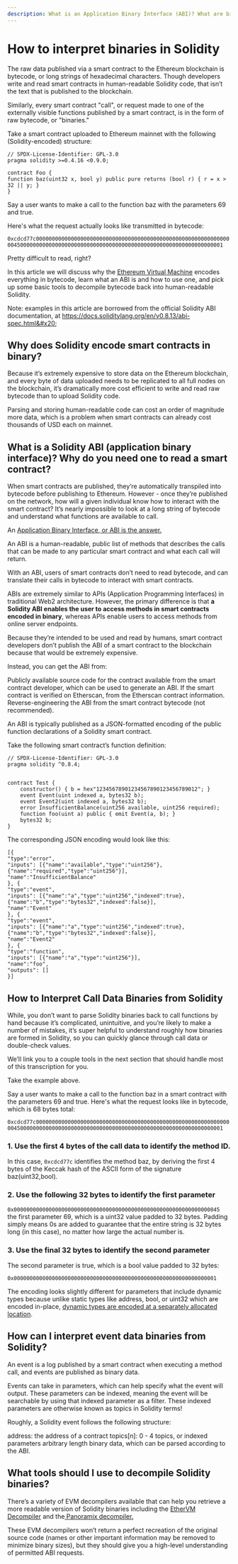 ```yaml
---
description: What is an Application Binary Interface (ABI)? What are binaries in Solidity?
---
```


# How to interpret binaries in Solidity

The raw data published via a smart contract to the Ethereum blockchain is bytecode, or long strings of hexadecimal characters. Though developers write and read smart contracts in human-readable Solidity code, that isn’t the text that is published to the blockchain.

Similarly, every smart contract "call", or request made to one of the externally visible functions published by a smart contract, is in the form of raw bytecode, or "binaries."

Take a smart contract uploaded to Ethereum mainnet with the following (Solidity-encoded) structure:

```
// SPDX-License-Identifier: GPL-3.0
pragma solidity >=0.4.16 <0.9.0;
 
contract Foo {
function baz(uint32 x, bool y) public pure returns (bool r) { r = x > 32 || y; }
}
```

Say a user wants to make a call to the function baz with the parameters 69 and true.

Here's what the request actually looks like transmitted in bytecode:

`0xcdcd77c000000000000000000000000000000000000000000000000000000000000000450000000000000000000000000000000000000000000000000000000000000001`

Pretty difficult to read, right?

In this article we will discuss why the [Ethereum Virtual Machine](https://www.alchemy.com/overviews/what-is-the-ethereum-virtual-machine-evm) encodes everything in bytecode, learn what an ABI is and how to use one, and pick up some basic tools to decompile bytecode back into human-readable Solidity.

Note: examples in this article are borrowed from the official Solidity ABI documentation, at https://docs.soliditylang.org/en/v0.8.13/abi-spec.html&#x20;

## Why does Solidity encode smart contracts in binary?&#x20;

Because it’s extremely expensive to store data on the Ethereum blockchain, and every byte of data uploaded needs to be replicated to all full nodes on the blockchain, it’s dramatically more cost efficient to write and read raw bytecode than to upload Solidity code.

Parsing and storing human-readable code can cost an order of magnitude more data, which is a problem when smart contracts can already cost thousands of USD each on mainnet.&#x20;

## What is a Solidity ABI (application binary interface)? Why do you need one to read a smart contract?&#x20;

When smart contracts are published, they’re automatically transpiled into bytecode before publishing to Ethereum. However - once they’re published on the network, how will a given individual know how to interact with the smart contract? It’s nearly impossible to look at a long string of bytecode and understand what functions are available to call.

An [Application Binary Interface, or ABI is the answer.](https://www.alchemy.com/overviews/what-is-an-abi-of-a-smart-contract-examples-and-usage)

An ABI is a human-readable, public list of methods that describes the calls that can be made to any particular smart contract and what each call will return.

With an ABI, users of smart contracts don’t need to read bytecode, and can translate their calls in bytecode to interact with smart contracts.

ABIs are extremely similar to APIs (Application Programming Interfaces) in traditional Web2 architecture. However, the primary difference is that **a Solidity ABI enables the user to access methods in smart contracts encoded in binary**, whereas APIs enable users to access methods from online server endpoints.

Because they’re intended to be used and read by humans, smart contract developers don’t publish the ABI of a smart contract to the blockchain because that would be extremely expensive.

Instead, you can get the ABI from:

Publicly available source code for the contract available from the smart contract developer, which can be used to generate an ABI. If the smart contract is verified on Etherscan, from the Etherscan contract information. Reverse-engineering the ABI from the smart contract bytecode (not recommended).

An ABI is typically published as a JSON-formatted encoding of the public function declarations of a Solidity smart contract.

Take the following smart contract’s function definition:

```
// SPDX-License-Identifier: GPL-3.0
pragma solidity ^0.8.4;


contract Test {
    constructor() { b = hex"12345678901234567890123456789012"; }
    event Event(uint indexed a, bytes32 b);
    event Event2(uint indexed a, bytes32 b);
    error InsufficientBalance(uint256 available, uint256 required);
    function foo(uint a) public { emit Event(a, b); }
    bytes32 b;
}
```

The corresponding JSON encoding would look like this:

```
[{
"type":"error",
"inputs": [{"name":"available","type":"uint256"},{"name":"required","type":"uint256"}],
"name":"InsufficientBalance"
}, {
"type":"event",
"inputs": [{"name":"a","type":"uint256","indexed":true},{"name":"b","type":"bytes32","indexed":false}],
"name":"Event"
}, {
"type":"event",
"inputs": [{"name":"a","type":"uint256","indexed":true},{"name":"b","type":"bytes32","indexed":false}],
"name":"Event2"
}, {
"type":"function",
"inputs": [{"name":"a","type":"uint256"}],
"name":"foo",
"outputs": []
}]

```

## How to Interpret Call Data Binaries from Solidity&#x20;

While, you don’t want to parse Solidity binaries back to call functions by hand because it’s complicated, unintuitive, and you’re likely to make a number of mistakes, it’s super helpful to understand roughly how binaries are formed in Solidity, so you can quickly glance through call data or double-check values.

We’ll link you to a couple tools in the next section that should handle most of this transcription for you.

Take the example above.

Say a user wants to make a call to the function baz in a smart contract with the parameters 69 and true. Here's what the request looks like in bytecode, which is 68 bytes total:

`0xcdcd77c000000000000000000000000000000000000000000000000000000000000000450000000000000000000000000000000000000000000000000000000000000001`

### 1. Use the first 4 bytes of the call data to identify the method ID.

In this case, `0xcdcd77c` identifies the method baz, by deriving the first 4 bytes of the Keccak hash of the ASCII form of the signature baz(uint32,bool).

### 2. Use the following 32 bytes to identify the first parameter

`0x00000000000000000000000000000000000000000000000000000000000000045`  the first parameter 69, which is a uint32 value padded to 32 bytes. Padding simply means 0s are added to guarantee that the entire string is 32 bytes long (in this case), no matter how large the actual number is.

### 3. Use the final 32 bytes to identify the second parameter

The second parameter is true, which is a bool value padded to 32 bytes:

`0x0000000000000000000000000000000000000000000000000000000000000001`

The encoding looks slightly different for parameters that include dynamic types because unlike static types like address, bool, or uint32 which are encoded in-place, [dynamic types are encoded at a separately allocated location](https://docs.soliditylang.org/en/v0.8.13/abi-spec.html#use-of-dynamic-types).&#x20;

## How can I interpret event data binaries from Solidity?&#x20;

An event is a log published by a smart contract when executing a method call, and events are published as binary data.

Events can take in parameters, which can help specify what the event will output. These parameters can be indexed, meaning the event will be searchable by using that indexed parameter as a filter. These indexed parameters are otherwise known as topics in Solidity terms!

Roughly, a Solidity event follows the following structure:

address: the address of a contract topics\[n]: 0 - 4 topics, or indexed parameters arbitrary length binary data, which can be parsed according to the ABI.&#x20;

## What tools should I use to decompile Solidity binaries?&#x20;

There’s a variety of EVM decompilers available that can help you retrieve a more readable version of Solidity binaries including the [EtherVM Decompiler](https://ethervm.io/decompile) and the[ Panoramix decompiler.](https://github.com/palkeo/panoramix)

These EVM decompilers won’t return a perfect recreation of the original source code (names or other important information may be removed to minimize binary sizes), but they should give you a high-level understanding of permitted ABI requests.
